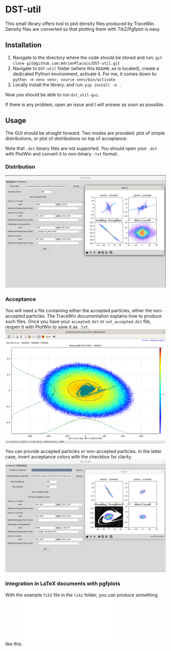 # DST-util
This small library offers tool to plot density files produced by TraceWin.
Density files are converted so that plotting them with TikZ/Pgfplot is easy.

## Installation
1. Navigate to the directory where the code should be stored and run:
`git clone git@github.com:AdrienPlacais/DST-util.git`
2. Navigate to `DST-util` folder (where this `README.md` is located), create a dedicated Python environment, activate it.
For me, it comes down to:
`python -m venv venv; source venv/bin/activate`
3. Locally install the library:
and run:
`pip install -e .`

Now you should be able to run `dst_util-gui`.

If there is any problem, open an issue and I will answer as soon as possible.

## Usage
The GUI should be straight forward.
Two modes are provided: plot of simple distributions, or plot of distributions on top of acceptance.

Note that `.dst` binary files are not supported.
You should open your `.dst` with PlotWin and convert it to non-binary `.txt` format.

### Distribution
![distribution-screenshot](images/distribution.png "Distribution plot in GUI")

### Acceptance
You will need a file containing either the accepted particles, either the non-accepted particles.
The TraceWin documentation explains how to produce such files.
Once you have your `accepted.dst` or `not_accepted.dst` file, reopen it with PlotWin to save it as `.txt`.
![acceptance-tracewin-screenshot](images/accepted_particles_in_tracewin.png "Acceptance in TraceWin")

You can provide accepted particles or non-accepted particles.
In the latter case, invert acceptance colors with the checkbox for clarity.
![acceptance-screenshot](images/acceptance.png "Acceptance plot in GUI")

### Integration in LaTeX documents with pgfplots
With the example `TikZ` file in the `tikz` folder, you can produce something like this.
![acceptance-tikz](tikz/acceptance_tikz.pdf "Produced by pgfplots")
